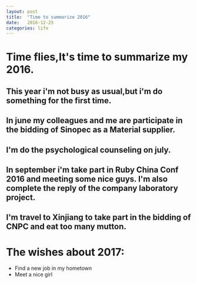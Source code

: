 ```yaml
---
layout: post
title:  "Time to summarize 2016"
date:   2016-12-25
categories: life
---
```

# Time flies,It's time to summarize my 2016.
## This year i'm not busy as usual,but i'm do something for the first time.
## In june my colleagues and me are participate in the bidding of Sinopec as a Material supplier.
## I'm do the psychological counseling on july.
## In september i'm take part in Ruby China Conf 2016 and meeting some nice guys. I'm also complete the reply of the company laboratory project.
## I'm travel to Xinjiang to take part in the bidding of CNPC and eat too many mutton.

# The wishes about 2017:
- Find a new job in my hometown
- Meet a nice girl


